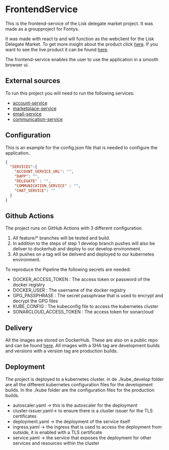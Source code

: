 # FrontendService
This is the frontend-service of the Lisk delegate market project. It was made as a groupproject for Fontys. 

It was made with react ts and will function as the webclient for the Lisk Delegate Market. To get more insight about the product click [here](https://github.com/S65-2-project). If you want to see the live product it can be found [here](https://delegate-market.nl).

The frontend-service enables the user to use the application in a smooth browser ui.

## External sources
To run this project you will need to run the following services:
- [account-service](https://github.com/S65-2-project/AccountService)
- [marketplace-service](https://github.com/S65-2-project/MarketplaceService)
- [email-service](https://github.com/S65-2-project/EmailMicroservice)
- [communication-service](https://github.com/S65-2-project/CommunicationService)

## Configuration
This is an example for the config.json file that is needed to configure the application. 

```json
{
  "SERVICES":{
    "ACCOUNT_SERVICE_URL": "",
    "DAPP": "",
    "DELEGATE" : "",
    "COMMUNICATION_SERVICE" : "",
    "CHAT_SERVICE": ""
  }
}
```

## Github Actions
The project runs on GitHub Actions with 3 different configuration.

1. All feature/* branches will be tested and build.
2. In addition to the steps of step 1 develop branch pushes will also be deliver to dockerhub and deploy to our develop environment.
3. All pushes on a tag will be deliverd and deployed to our kubernetes environment.   

To reproduce the Pipeline the following secrets are needed:
- DOCKER_ACCESS_TOKEN : The access token or password of the docker registry
- DOCKER_USER : The username of the docker registry
- GPG_PASSPHRASE : The secret passphrase that is used to encrypt and decrypt the GPG files
- KUBE_CONFIG : The kubeconfig file to access the kubernetes cluster
- SONARCLOUD_ACCESS_TOKEN : The access token for sonarcloud

## Delivery
All the images are stored on DockerHub. These are also on a public repo and can be found [here](https://hub.docker.com/repository/docker/s652/account-service).
All images with a SHA tag are development builds and versions with a version tag are production builds. 

## Deployment
The project is deployed to a kubernetes cluster. in de ./kube_develop folder are all the different kubernetes configuration files for the development builds.  In the ./kube folder are the configuration files for the production builds. 

- autoscaler.yaml -> this is the autoscaler for the deployment
- cluster-issuer.yaml-> to ensure there is a cluster issuer for the TLS certificates
- deployment.yaml -> the deployment of the service itself
- ingress.yaml -> the ingress that is used to access the deployment from outside, it is enabled with a TLS certificate
- service.yaml -> the service that exposes the deployment for other services and resources within the cluster

